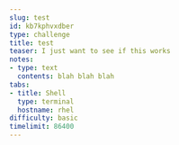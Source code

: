 ```yaml
---
slug: test
id: kb7kphvxdber
type: challenge
title: test
teaser: I just want to see if this works
notes:
- type: text
  contents: blah blah blah
tabs:
- title: Shell
  type: terminal
  hostname: rhel
difficulty: basic
timelimit: 86400
---
```

